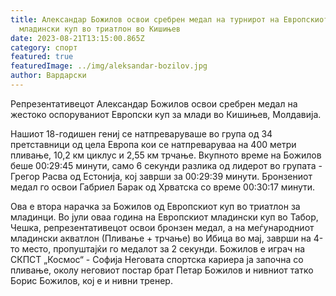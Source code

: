 ```yaml
---
title: Александар Божилов освои сребрен медал на турнирот на Европскиот
  младински куп во триатлон во Кишињев
date: 2023-08-21T13:15:00.865Z
category: спорт
featured: true
featuredImage: ../img/aleksandar-bozilov.jpg
author: Вардарски
---
```

Репрезентативецот Александар Божилов освои сребрен медал на жестоко оспоруваниот Европски куп за млади во Кишињев, Молдавија.

Нашиот 18-годишен гениј се натпреваруваше во група од 34 претставници од цела Европа кои се натпреваруваа на 400 метри пливање, 10,2 км циклус и 2,55 км трчање. Вкупното време на Божилов беше 00:29:45 минути, само 6 секунди разлика од лидерот во групата - Грегор Расва од Естонија, кој заврши за 00:29:39 минути. Бронзениот медал го освои Габриел Барак од Хрватска со време 00:30:17 минути.

Ова е втора нарачка за Божилов од Европскиот куп во триатлон за младинци. Во јули оваа година на Европскиот младински куп во Табор, Чешка, репрезентативецот освои бронзен медал, а на меѓународниот младински акватлон (Пливање + трчање) во Ибица во мај, заврши на 4-то место, пропуштајќи го медалот за 2 секунди.
Божилов е играч на СКПСТ „Космос“ - Софија Неговата спортска кариера ја започна со пливање, околу неговиот постар брат Петар Божилов и нивниот татко Борис Божилов, кој е и нивни тренер.